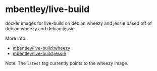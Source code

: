 mbentley/live-build
===================

docker images for live-build on debian wheezy and jessie
based off of debian:wheezy and debian:jessie

More info:
* [mbentley/live-build:wheezy](wheezy/README.md)
* [mbentley/live-build:jessie](jessie/README.md)

Note: The `latest` tag currently points to the wheezy image.
